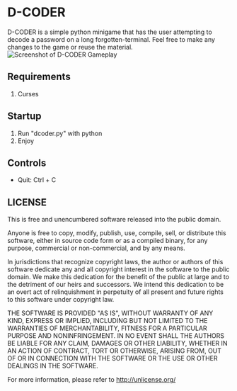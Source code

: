 # D-CODER
D-CODER is a simple python minigame that has the user attempting to decode a password on a long forgotten-terminal. Feel free to make any changes to the game or reuse the material. 
![Screenshot of D-CODER Gameplay](https://lh3.googleusercontent.com/drive-viewer/AJc5JmTXZmHYw1wl85uAhHP04XKqDDSDn5vIdlGdGU5AWkIqJ7ffwX4ePUAKn3gETJOUATlGDuWKm6U=w1919-h937)
## Requirements
1. Curses
## Startup
1. Run "dcoder.py" with python
2. Enjoy
## Controls
- Quit: Ctrl + C
## LICENSE
This is free and unencumbered software released into the public domain.

Anyone is free to copy, modify, publish, use, compile, sell, or
distribute this software, either in source code form or as a compiled
binary, for any purpose, commercial or non-commercial, and by any
means.

In jurisdictions that recognize copyright laws, the author or authors
of this software dedicate any and all copyright interest in the
software to the public domain. We make this dedication for the benefit
of the public at large and to the detriment of our heirs and
successors. We intend this dedication to be an overt act of
relinquishment in perpetuity of all present and future rights to this
software under copyright law.

THE SOFTWARE IS PROVIDED "AS IS", WITHOUT WARRANTY OF ANY KIND,
EXPRESS OR IMPLIED, INCLUDING BUT NOT LIMITED TO THE WARRANTIES OF
MERCHANTABILITY, FITNESS FOR A PARTICULAR PURPOSE AND NONINFRINGEMENT.
IN NO EVENT SHALL THE AUTHORS BE LIABLE FOR ANY CLAIM, DAMAGES OR
OTHER LIABILITY, WHETHER IN AN ACTION OF CONTRACT, TORT OR OTHERWISE,
ARISING FROM, OUT OF OR IN CONNECTION WITH THE SOFTWARE OR THE USE OR
OTHER DEALINGS IN THE SOFTWARE.

For more information, please refer to <http://unlicense.org/>
